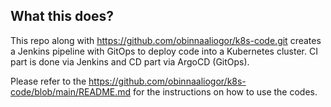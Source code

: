 ## What this does?
This repo along with https://github.com/obinnaaliogor/k8s-code.git creates a Jenkins pipeline with GitOps to deploy code into a Kubernetes cluster. CI part is done via Jenkins and CD part via ArgoCD (GitOps).


Please refer to the https://github.com/obinnaaliogor/k8s-code/blob/main/README.md for the instructions on how to use the codes.
